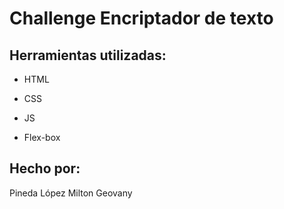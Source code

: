 # Challenge Encriptador de texto

## Herramientas utilizadas:

* HTML

* CSS

* JS

* Flex-box

## Hecho por:

Pineda López Milton Geovany
